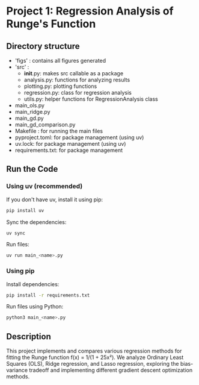 # Project 1: Regression Analysis of Runge's Function

## Directory structure 
- 'figs' : contains all figures generated
- 'src' : 
  - __init__.py: makes src callable as a package
  - analysis.py: functions for analyzing results
  - plotting.py: plotting functions
  - regression.py: class for regression analysis
  - utils.py: helper functions for RegressionAnalysis class
- main_ols.py
- main_ridge.py
- main_gd.py
- main_gd_comparison.py
- Makefile : for running the main files
- pyproject.toml: for package management (using uv)
- uv.lock: for package management (using uv)
- requirements.txt: for package management



## Run the Code 
### Using uv (recommended)
If you don't have uv, install it using pip:
```bash
pip install uv
```

Sync the dependencies:
```bash
uv sync
```

Run files:
```bash
uv run main_<name>.py
```

### Using pip
Install dependencies:
```bash
pip install -r requirements.txt
```

Run files using Python:
```bash
python3 main_<name>.py
```

## Description
This project implements and compares various regression methods for fitting the Runge function f(x) = 1/(1 + 25x²). We analyze Ordinary Least Squares (OLS), Ridge regression, and Lasso regression, exploring the bias-variance tradeoff and implementing different gradient descent optimization methods.